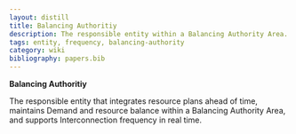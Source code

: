 ```yaml
---
layout: distill
title: Balancing Authoritiy
description: The responsible entity within a Balancing Authority Area.
tags: entity, frequency, balancing-authority
category: wiki
bibliography: papers.bib
---
```


**Balancing Authoritiy** <d-cite key="nerc2024glossary"></d-cite>

The responsible entity that integrates resource plans ahead of time, maintains Demand and resource balance within a Balancing Authority Area, and supports Interconnection frequency in real time.
